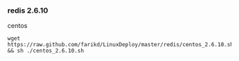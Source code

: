 
### redis 2.6.10

centos
```shell
wget https://raw.github.com/farikd/LinuxDeploy/master/redis/centos_2.6.10.sh && sh ./centos_2.6.10.sh
```
